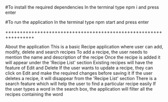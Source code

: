 #To install the required dependencies
In the terminal type npm i and press enter

#To run the application
In the terminal type npm start and press enter

++++++++++++++++++++++++++++++++++++++++++++++++++++++++++++++++

About the application
This is a basic Recipe application where user can add, modify, delete and search recipes
To add a recipe, the user needs to mention the name and description of the recipe
Once the recipe is added it will appear under the 'Recipe List' section
Existing recipes will have the feature of Edit and Delete
If the user wants to update a recipe, they can click on Edit and make the required changes before saving it
If the user deletes a recipe, it will disappear from the 'Recipe List' section
There is a search feature which will help the user to find a particular recipe easily
If the user types a word in the search box, the application will filter all the recipes containing the word
